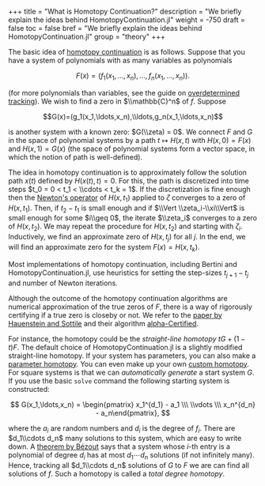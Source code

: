 +++
title = "What is Homotopy Continuation?"
description = "We briefly explain the ideas behind HomotopyContinuation.jl"
weight = -750
draft = false
toc = false
bref = "We briefly explain the ideas behind HomotopyContinuation.jl"
group = "theory"
+++



The basic idea of [homotopy continuation](https://en.wikipedia.org/wiki/Numerical_algebraic_geometry#Homotopy_continuation) is as follows. Suppose that you have a system of polynomials with as many variables as polynomials


$$
F(x)=(f_1(x_1,\ldots,x_n),\ldots,f_n(x_1,\ldots,x_n)).
$$

(for more polynomials than variables, see the guide on [overdetermined tracking](overdetermined-tracking)). We wish to find a zero in $\\mathbb{C}^n$ of $f$. Suppose

$$G(x)=(g_1(x_1,\ldots,x_n),\\ldots,g_n(x_1,\ldots,x_n)$$

is another system with a known zero: $G(\\zeta) = 0$. We connect $F$ and $G$ in the space of polynomial systems
by a path $t\mapsto H(x,t)$ with $H(x,0) = F(x)$ and $H(x,1)=G(x)$ (the space of polynomial systems form a vector space, in which the notion of path is well-defined).

The idea in homotopy continuation is to approximately follow the solution path $x(t)$ defined by $H(x(t),t)=0$. For this, the path is discretized into
time steps $t_0 = 0 < t_1 < \\cdots < t_k = 1$. If the discretization is fine enough then the [Newton's operator](https://en.wikipedia.org/wiki/Newton%27s_method) of $H(x,t_1)$ applied to $\zeta$ converges to a zero of $H(x,t_1)$. Then, if $t_2-t_1$ is small enough and if $\\Vert \\zeta_i-\\xi\\Vert$ is small enough for some $i\\geq 0$, the iterate $\\zeta_i$ converges to a zero of $H(x,t_2)$. We may repeat the procedure for $H(x,t_2)$ and starting with $\zeta_i$. Inductively, we find an approximate zero of $H(x,t_j)$ for all $j$. In the end, we will find an approximate zero for the system $F(x)=H(x,t_k)$.

Most implementations of homotopy continuation, including Bertini and HomotopyContinuation.jl, use heuristics for setting the step-sizes $t_{j+1}-t_j$ and number of Newton iterations.

Although the outcome of the homotopy continuation algorithms are numerical approximation of the true zeros of $F$, there is a way of rigorously certifying if a true zero is closeby or not. We refer to the [paper by Hauenstein and Sottile](https://arxiv.org/abs/1011.1091) and their algorithm [alpha-Certified](https://github.com/JuliaHomotopyContinuation/AlphaCertified.jl).

For instance, the homotopy could be the *straight-line homotopy* $tG + (1-t)F$. The default choice of HomotopyContinuation.jl is a slightly modified straight-line homotopy. If your system has parameters, you can also make a [parameter homotopy](parameter-homotopies). You can even make up your own [custom homotopy](custom-homotopy). For square systems is that we can *automatically generate* a start system $G$. If you use the basic `solve` command the following starting system is constructed:


$$
G(x_1,\ldots,x_n) = \begin{pmatrix} x_1^{d_1} - a_1 \\\ \\vdots \\\  x_n^{d_n} - a_n\end{pmatrix},
$$


where the $a_i$ are random numbers and $d_i$ is the degree of $f_i$. There are $d_1\\cdots d_n$ many solutions to this system, which are easy to write down. A [theorem by Bézout](https://en.wikipedia.org/wiki/Bézout%27s_theorem#Intersection_multiplicity) says that a system whose $i$-th entry is a polynomial of degree $d_i$ has at most $d_1\cdots d_n$ solutions (if not infinitely many). Hence, tracking all $d_1\\cdots d_n$ solutions of $G$ to $F$ we are can find all solutions of $f$. Such a homotopy is called a *total degree homotopy*.

